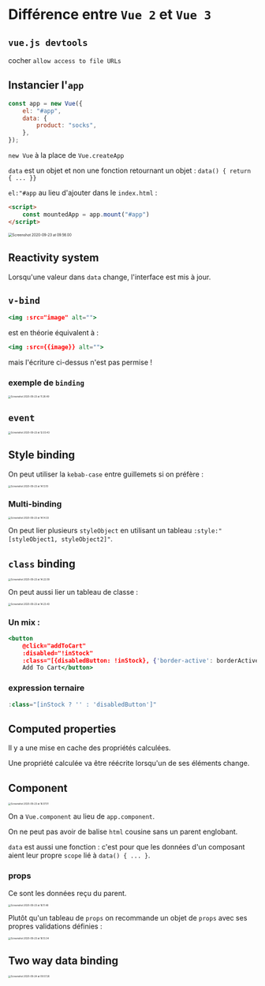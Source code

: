 # Différence entre `Vue 2` et `Vue 3`

## `vue.js devtools`

cocher `allow access to file URLs`



## Instancier l'`app`

```js
const app = new Vue({
    el: "#app",
    data: {
        product: "socks",
    },
});
```

`new Vue` à la place de `Vue.createApp`

`data` est un objet et non une fonction retournant un objet : `data() { return { ... }}`

`el:"#app` au lieu d'ajouter dans le `index.html` :

```html
<script>
	const mountedApp = app.mount("#app")
</script>
```

<img src="assets/Screenshot 2020-09-23 at 09.56.00.png" alt="Screenshot 2020-09-23 at 09.56.00" style="zoom:50%;" />

## Reactivity system

Lorsqu'une valeur dans `data` change, l'interface est mis à jour.



## `v-bind`

```jsx
<img :src="image" alt="">
```

est en théorie équivalent à :

```jsx
<img :src={{image}} alt="">
```

mais l'écriture ci-dessus n'est pas permise !

### exemple de `binding`

<img src="assets/Screenshot 2020-09-23 at 11.28.49.png" alt="Screenshot 2020-09-23 at 11.28.49" style="zoom: 33%;" />



## `event`

<img src="assets/Screenshot 2020-09-23 at 12.03.43.png" alt="Screenshot 2020-09-23 at 12.03.43" style="zoom: 33%;" />

## Style binding

On peut utiliser la `kebab-case` entre guillemets si on préfère :

<img src="assets/Screenshot 2020-09-23 at 14.13.10.png" alt="Screenshot 2020-09-23 at 14.13.10" style="zoom: 33%;" />



### Multi-binding

<img src="assets/Screenshot 2020-09-23 at 14.14.33.png" alt="Screenshot 2020-09-23 at 14.14.33" style="zoom:33%;" />

On peut lier plusieurs `styleObject` en utilisant un tableau `:style:"[styleObject1, styleObject2]"`.



## `class` binding

<img src="assets/Screenshot 2020-09-23 at 14.22.09.png" alt="Screenshot 2020-09-23 at 14.22.09" style="zoom:33%;" />

On peut aussi lier un tableau de classe :

<img src="assets/Screenshot 2020-09-23 at 14.23.43.png" alt="Screenshot 2020-09-23 at 14.23.43" style="zoom:33%;" />

### Un mix :

```jsx
<button 
    @click="addToCart" 
    :disabled="!inStock"
    :class="[{disabledButton: !inStock}, {'border-active': borderActive}, bigFont, radiusMiddle]">
    Add To Cart</button>
```



### expression ternaire

```jsx
:class="[inStock ? '' : 'disabledButton']"
```



## Computed properties

Il y a une mise en cache des propriétés calculées.

Une propriété calculée va être réécrite lorsqu'un de ses éléments change.



## Component

<img src="assets/Screenshot 2020-09-23 at 16.07.01.png" alt="Screenshot 2020-09-23 at 16.07.01" style="zoom:33%;" />

On a `Vue.component` au lieu de `app.component`.

On ne peut pas avoir de balise `html` cousine sans un parent englobant.

`data` est aussi une fonction : c'est pour que les données d'un composant aient leur propre `scope` lié à `data() { ... }`.

### props

Ce sont les données reçu du parent.

<img src="assets/Screenshot 2020-09-23 at 16.11.48.png" alt="Screenshot 2020-09-23 at 16.11.48" style="zoom:33%;" />

Plutôt qu'un tableau de `props` on recommande un objet de `props` avec ses propres validations définies :

<img src="assets/Screenshot 2020-09-23 at 16.13.34.png" alt="Screenshot 2020-09-23 at 16.13.34" style="zoom:33%;" />

## Two way data binding

<img src="assets/Screenshot 2020-09-24 at 09.57.26.png" alt="Screenshot 2020-09-24 at 09.57.26" style="zoom:33%;" />

